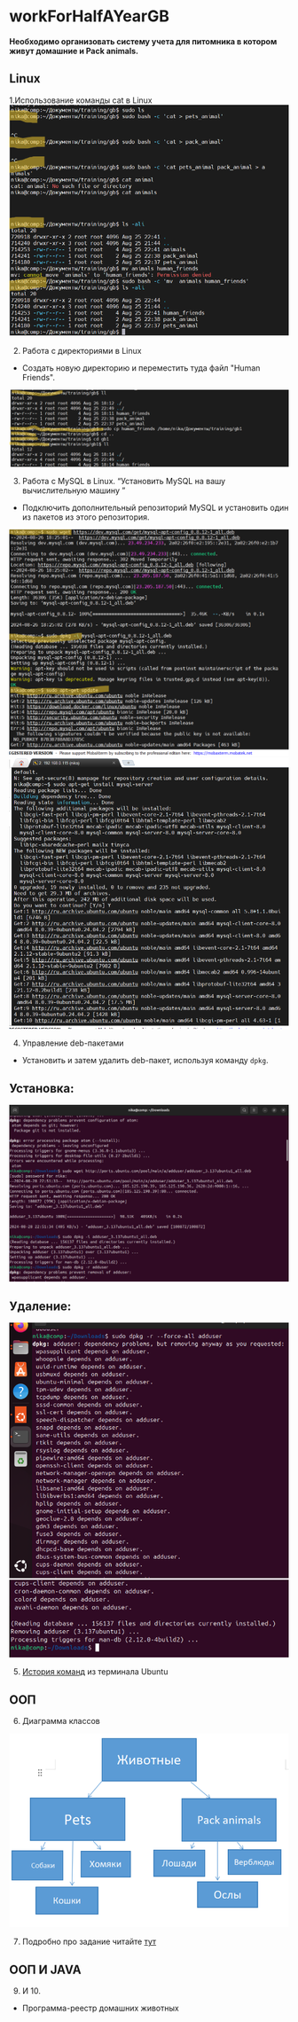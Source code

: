 # workForHalfAYearGB
#### Необходимо организовать систему учета для питомника в котором живут домашние и Pack animals.

## Linux
1.Использование команды cat в Linux
![картинка 1](images/image1.png)


2. Работа с директориями в Linux
* Создать новую директорию и переместить туда файл "Human Friends".

![картинка 2](images/image2.png)

3. Работа с MySQL в Linux. “Установить MySQL на вашу вычислительную машину ”

* Подключить дополнительный репозиторий MySQL и установить один из пакетов из этого репозитория.

![картинка 3](images/image3.png)
![картинка 4](images/image4.png)

4. Управление deb-пакетами

- Установить и затем удалить deb-пакет, используя команду `dpkg`.

## Установка:
![картинка 5](images/image5.png)

## Удаление:

![картинка 6](images/image6.png)
![картинка 7](images/image7.png)

5. [История команд](https://github.com/VeronikaKhodan21/workForHalfAYearGB/blob/main/HistoryCommandsUbuntu.md) из терминала Ubuntu

## ООП
6. Диаграмма классов

![диаграмма классов](images/image8.png)

7. Подробно про задание читайте [тут](https://github.com/VeronikaKhodan21/workForHalfAYearGB/blob/main/sql/animalFriends.sql)
 
## ООП И JAVA

9. И 10.
- Программа-реестр домашних животных